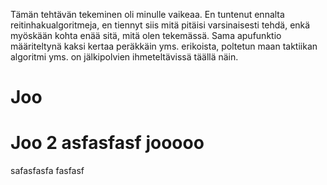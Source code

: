 Tämän tehtävän tekeminen oli minulle vaikeaa. En tuntenut ennalta
reitinhakualgoritmeja, en tiennyt siis mitä pitäisi varsinaisesti tehdä,
enkä myöskään kohta enää sitä, mitä olen tekemässä. Sama apufunktio määriteltynä
kaksi kertaa peräkkäin yms. erikoista, poltetun maan taktiikan algoritmi
yms. on jälkipolvien ihmeteltävissä täällä näin.

# Joo
# Joo 2 asfasfasf jooooo
safasfasfa
fasfasf

